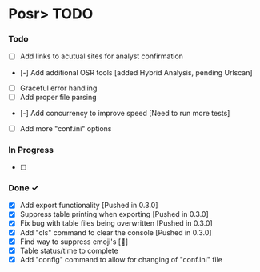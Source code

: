 # Posr> TODO


### Todo
- [ ] Add links to acutual sites for analyst confirmation
- [-] Add additional OSR tools [added Hybrid Analysis, pending Urlscan]
- [ ] Graceful error handling
- [ ] Add proper file parsing
- [-] Add concurrency to improve speed [Need to run more tests]
- [ ] Add more "conf.ini" options

### In Progress

- [ ]  

### Done ✓

- [x] Add export functionality [Pushed in 0.3.0]
- [x] Suppress table printing when exporting [Pushed in 0.3.0]
- [x] Fix bug with table files being overwritten [Pushed in 0.3.0]
- [x] Add "cls" command to clear the console [Pushed in 0.3.0]
- [x] Find way to suppress emoji's [🥺]
- [x] Table status/time to complete
- [x] Add "config" command to allow for changing of "conf.ini" file